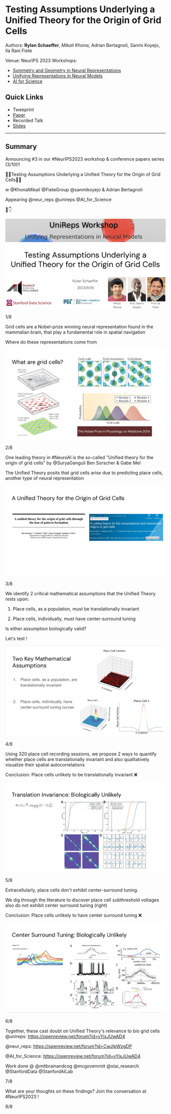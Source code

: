 # Testing Assumptions Underlying a Unified Theory for the Origin of Grid Cells

Authors: **Rylan Schaeffer**, _Mikail Khona_, Adrian Bertagnoli, Sanmi Koyejo, Ila Rani Fiete 

Venue: NeurIPS 2023 Workshops:
- [Symmetry and Geometry in Neural Representations](https://www.neurreps.org/)
- [Unifying Representations in Neural Models](https://unireps.org/)
- [AI for Science](https://ai4sciencecommunity.github.io/neurips23.html)

## Quick Links

- Tweeprint
- [Paper](paper.pdf)
- Recorded Talk
- [Slides](slides.pdf)

-----

## Summary

Announcing #3 in our #NeurIPS2023 workshop & conference papers series (3/10)!!

🔎🧠Testing Assumptions Underlying a Unified Theory for the Origin of Grid Cells🔎🧠

w @KhonaMikail @FieteGroup @sanmikoyejo & Adrian Bertagnoli

Appearing @neur_reps @unireps @AI_for_Science

🧵👇

![](img_0.png)

1/8

Grid cells are a Nobel-prize winning neural representation found in the mammalian brain, that play a fundamental role in spatial navigation

Where do these representations come from


![](img_1.png)


2/8


One leading theory in #NeuroAI is the so-called "Unified theory for the origin of grid cells" by @SuryaGanguli Ben Sorscher & Gabe Mel

The Unified Theory posits that grid cells arise due to predicting place cells, another type of neural representation 

![](img_2.png)


3/8

We identify 2 critical mathematical assumptions that the Unified Theory rests upon:

1) Place cells, as a population, must be translationally invariant

2) Place cells, individually, must have center-surround tuning

Is either assumption biologically valid? 

Let's test !

![](img_3.png)

4/8


Using 320 place cell recording sessions, we propose 2 ways to quantify whether place cells are translationally invariant and also qualitatively visualize their spatial autocorrelations

Conclusion: Place cells unlikely to be translationally invariant ❌



![](img_4.png)

5/8

Extracellularly, place cells don't exhibit center-surround tuning.

We dig through the literature to discover place cell subthreshold voltages also do not exhibit center surround tuning (right)

Conclusion: Place cells unlikely to have center surround tuning ❌


![](img_5.png)

6/8

Together, these cast doubt on Unified Theory's relevance to bio grid cells  @unireps: https://openreview.net/forum?id=vYixJUwAD4

@neur_reps: https://openreview.net/forum?id=CwJIpWzgDP

@AI_for_Science: https://openreview.net/forum?id=vYixJUwAD4

Work done @ @mitbrainandcog @mcgovernmit @stai_research @StanfordData @StanfordAILab 


7/8

What are your thoughts on these findings? Join the conversation at #NeurIPS2023 !


8/8